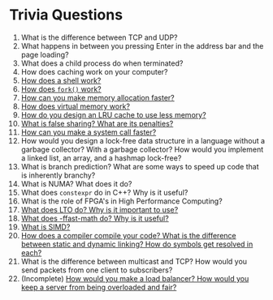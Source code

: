 # Trivia Questions

1. What is the difference between TCP and UDP?
2. What happens in between you pressing Enter in the address bar and the page loading?
3. What does a child process do when terminated?
4. How does caching work on your computer?
5. [How does a shell work?](./trivia/shell.md)
6. [How does `fork()` work?](./trivia/fork.md)
7. [How can you make memory allocation faster?](./trivia/faster-memory-allocation.md)
8. [How does virtual memory work?](./trivia/virtual-memory.md)
9. [How do you design an LRU cache to use less memory?](./trivia/lru.md)
10. [What is false sharing? What are its penalties?](./trivia/false-sharing.md)
11. [How can you make a system call faster?](./trivia/vdso.md)
12. How would you design a lock-free data structure in a language without a garbage collector? With a garbage collector? How would you implement a linked list, an array, and a hashmap lock-free?
13. What is branch prediction? What are some ways to speed up code that is inherently branchy?
14. What is NUMA? What does it do?
15. What does `constexpr` do in C++? Why is it useful?
16. What is the role of FPGA's in High Performance Computing?
17. [What does LTO do? Why is it important to use?](./trivia/lto.md)
18. [What does -ffast-math do? Why is it useful?](./trivia/ffast-math.md)
19. [What is SIMD?](./trivia/simd.md)
20. [How does a compiler compile your code? What is the difference between static and dynamic linking? How do symbols get resolved in each?](./trivia/compiling.md)
21. What is the difference between multicast and TCP? How would you send packets from one client to subscribers?
22. (Incomplete) [How would you make a load balancer? How would you keep a server from being overloaded and fair?](./trivia/load-balancing.md)
